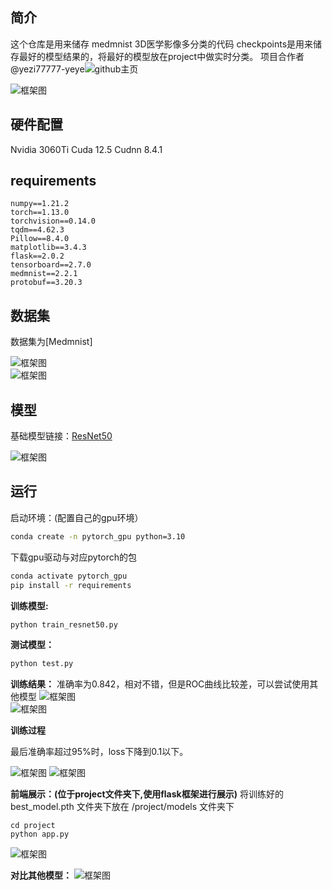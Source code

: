 ## 简介
这个仓库是用来储存 medmnist 3D医学影像多分类的代码
checkpoints是用来储存最好的模型结果的，将最好的模型放在project中做实时分类。
项目合作者 @yezi77777-yeye![github主页](https://github.com/yezi77777-yeye)

![框架图](./pic/first.png)  

## 硬件配置
Nvidia 3060Ti
Cuda 12.5 Cudnn 8.4.1

## requirements
```
numpy==1.21.2
torch==1.13.0
torchvision==0.14.0
tqdm==4.62.3
Pillow==8.4.0
matplotlib==3.4.3
flask==2.0.2
tensorboard==2.7.0
medmnist==2.2.1
protobuf==3.20.3
```

## 数据集
数据集为[Medmnist]

![框架图](./pic/data_show.png)  
![框架图](./pic/data_all.png)  

## 模型
基础模型链接：[ResNet50](https://github.com/pytorch/vision/blob/main/torchvision/models/resnet.py)

![框架图](./pic/resnet_bannner.png)  

## 运行

启动环境：(配置自己的gpu环境）

```bash
conda create -n pytorch_gpu python=3.10
```

下载gpu驱动与对应pytorch的包

```bash
conda activate pytorch_gpu
pip install -r requirements
```

**训练模型:**

```python
python train_resnet50.py
```

**测试模型：**
```python
python test.py
```

**训练结果：**
准确率为0.842，相对不错，但是ROC曲线比较差，可以尝试使用其他模型
![框架图](./pic/confusion_matrix.png)  
![框架图](./pic/ROC.png)  

**训练过程**

最后准确率超过95%时，loss下降到0.1以下。

![框架图](./pic/acc.png)
![框架图](./pic/loss.png)


**前端展示：(位于project文件夹下,使用flask框架进行展示)**
将训练好的 best_model.pth 文件夹下放在 /project/models 文件夹下

```
cd project
python app.py
```
![框架图](./pic/show.png)

**对比其他模型：**
![框架图](./pic/compare.png)

